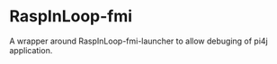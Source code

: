 RaspInLoop-fmi
===

A wrapper around RaspInLoop-fmi-launcher to allow debuging of pi4j application.

